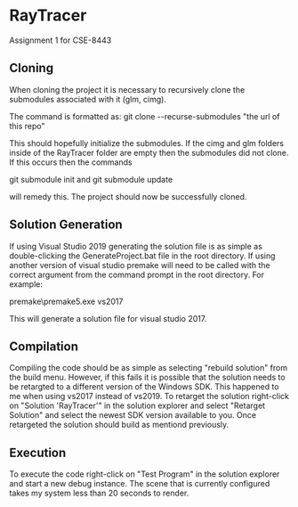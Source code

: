 # RayTracer
Assignment 1 for CSE-8443

## Cloning
When cloning the project it is necessary to recursively clone the submodules associated with it (glm, cimg).

The command is formatted as: git clone --recurse-submodules "the url of this repo"

This should hopefully initialize the submodules. If the cimg and glm folders inside of the RayTracer folder are empty then the submodules did not clone. If this occurs then the commands

git submodule init
and
git submodule update

will remedy this. The project should now be successfully cloned.

## Solution Generation
If using Visual Studio 2019 generating the solution file is as simple as double-clicking the GenerateProject.bat file in the root directory. If using another version of visual studio premake will need
to be called with the correct argument from the command prompt in the root directory. For example:

premake\premake5.exe vs2017

This will generate a solution file for visual studio 2017.

## Compilation
Compiling the code should be as simple as selecting "rebuild solution" from the build menu. However, if this fails it is possible that the solution needs to be retargted to a different version of the Windows SDK.
This happened to me when using vs2017 instead of vs2019. To retarget the solution right-click on "Solution 'RayTracer'" in the solution explorer and select "Retarget Solution" and select the newest SDK version available to you.
Once retargeted the solution should build as mentiond previously.

## Execution
To execute the code right-click on "Test Program" in the solution explorer and start a new debug instance. The scene that is currently configured takes my system less than 20 seconds to render.